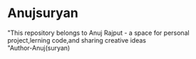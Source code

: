 # Anujsuryan
"This repository belongs to Anuj Rajput - a space for personal project,lerning code,and sharing creative ideas
<br>
"Author-Anuj(suryan)
